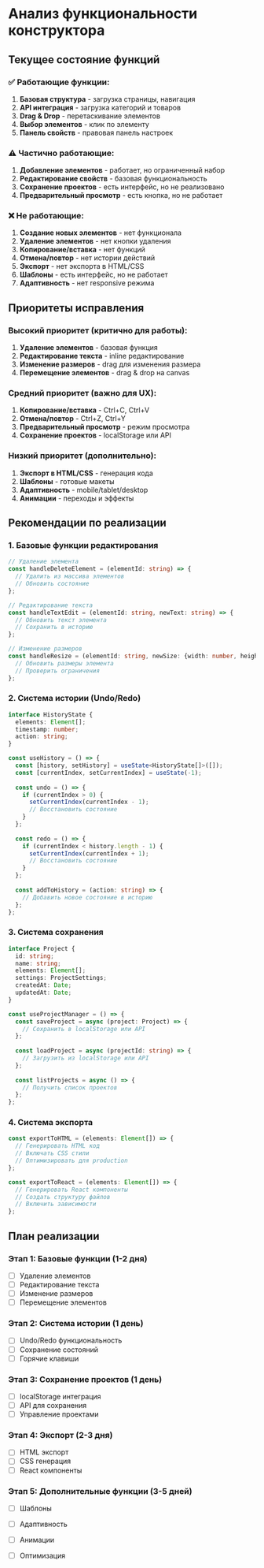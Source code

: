 # Анализ функциональности конструктора

## Текущее состояние функций

### ✅ Работающие функции:
1. **Базовая структура** - загрузка страницы, навигация
2. **API интеграция** - загрузка категорий и товаров
3. **Drag & Drop** - перетаскивание элементов
4. **Выбор элементов** - клик по элементу
5. **Панель свойств** - правовая панель настроек

### ⚠️ Частично работающие:
1. **Добавление элементов** - работает, но ограниченный набор
2. **Редактирование свойств** - базовая функциональность
3. **Сохранение проектов** - есть интерфейс, но не реализовано
4. **Предварительный просмотр** - есть кнопка, но не работает

### ❌ Не работающие:
1. **Создание новых элементов** - нет функционала
2. **Удаление элементов** - нет кнопки удаления
3. **Копирование/вставка** - нет функций
4. **Отмена/повтор** - нет истории действий
5. **Экспорт** - нет экспорта в HTML/CSS
6. **Шаблоны** - есть интерфейс, но не работает
7. **Адаптивность** - нет responsive режима

## Приоритеты исправления

### Высокий приоритет (критично для работы):
1. **Удаление элементов** - базовая функция
2. **Редактирование текста** - inline редактирование
3. **Изменение размеров** - drag для изменения размера
4. **Перемещение элементов** - drag & drop на canvas

### Средний приоритет (важно для UX):
1. **Копирование/вставка** - Ctrl+C, Ctrl+V
2. **Отмена/повтор** - Ctrl+Z, Ctrl+Y
3. **Предварительный просмотр** - режим просмотра
4. **Сохранение проектов** - localStorage или API

### Низкий приоритет (дополнительно):
1. **Экспорт в HTML/CSS** - генерация кода
2. **Шаблоны** - готовые макеты
3. **Адаптивность** - mobile/tablet/desktop
4. **Анимации** - переходы и эффекты

## Рекомендации по реализации

### 1. Базовые функции редактирования
```typescript
// Удаление элемента
const handleDeleteElement = (elementId: string) => {
  // Удалить из массива элементов
  // Обновить состояние
};

// Редактирование текста
const handleTextEdit = (elementId: string, newText: string) => {
  // Обновить текст элемента
  // Сохранить в историю
};

// Изменение размеров
const handleResize = (elementId: string, newSize: {width: number, height: number}) => {
  // Обновить размеры элемента
  // Проверить ограничения
};
```

### 2. Система истории (Undo/Redo)
```typescript
interface HistoryState {
  elements: Element[];
  timestamp: number;
  action: string;
}

const useHistory = () => {
  const [history, setHistory] = useState<HistoryState[]>([]);
  const [currentIndex, setCurrentIndex] = useState(-1);
  
  const undo = () => {
    if (currentIndex > 0) {
      setCurrentIndex(currentIndex - 1);
      // Восстановить состояние
    }
  };
  
  const redo = () => {
    if (currentIndex < history.length - 1) {
      setCurrentIndex(currentIndex + 1);
      // Восстановить состояние
    }
  };
  
  const addToHistory = (action: string) => {
    // Добавить новое состояние в историю
  };
};
```

### 3. Система сохранения
```typescript
interface Project {
  id: string;
  name: string;
  elements: Element[];
  settings: ProjectSettings;
  createdAt: Date;
  updatedAt: Date;
}

const useProjectManager = () => {
  const saveProject = async (project: Project) => {
    // Сохранить в localStorage или API
  };
  
  const loadProject = async (projectId: string) => {
    // Загрузить из localStorage или API
  };
  
  const listProjects = async () => {
    // Получить список проектов
  };
};
```

### 4. Система экспорта
```typescript
const exportToHTML = (elements: Element[]) => {
  // Генерировать HTML код
  // Включать CSS стили
  // Оптимизировать для production
};

const exportToReact = (elements: Element[]) => {
  // Генерировать React компоненты
  // Создать структуру файлов
  // Включить зависимости
};
```

## План реализации

### Этап 1: Базовые функции (1-2 дня)
- [ ] Удаление элементов
- [ ] Редактирование текста
- [ ] Изменение размеров
- [ ] Перемещение элементов

### Этап 2: Система истории (1 день)
- [ ] Undo/Redo функциональность
- [ ] Сохранение состояний
- [ ] Горячие клавиши

### Этап 3: Сохранение проектов (1 день)
- [ ] localStorage интеграция
- [ ] API для сохранения
- [ ] Управление проектами

### Этап 4: Экспорт (2-3 дня)
- [ ] HTML экспорт
- [ ] CSS генерация
- [ ] React компоненты

### Этап 5: Дополнительные функции (3-5 дней)
- [ ] Шаблоны
- [ ] Адаптивность
- [ ] Анимации
- [ ] Оптимизация

